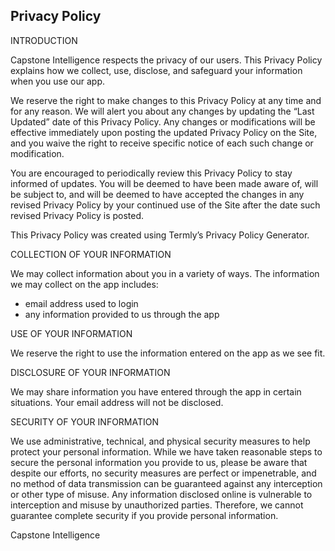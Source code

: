 ## Privacy Policy

INTRODUCTION

Capstone Intelligence respects the privacy of our users. This Privacy Policy explains how we collect, use, disclose, and safeguard your information when you use our app. 

We reserve the right to make changes to this Privacy Policy at any time and for any reason.  We will alert you about any changes by updating the “Last Updated” date of this Privacy Policy.  Any changes or modifications will be effective immediately upon posting the updated Privacy Policy on the Site, and you waive the right to receive specific notice of each such change or modification. 

You are encouraged to periodically review this Privacy Policy to stay informed of updates. You will be deemed to have been made aware of, will be subject to, and will be deemed to have accepted the changes in any revised Privacy Policy by your continued use of the Site after the date such revised Privacy Policy is posted.  

This Privacy Policy was created using Termly’s Privacy Policy Generator. 




COLLECTION OF YOUR INFORMATION

We may collect information about you in a variety of ways. The information we may collect on the app includes:
- email address used to login 
- any information provided to us through the app



USE OF YOUR INFORMATION

We reserve the right to use the information entered on the app as we see fit.



DISCLOSURE OF YOUR INFORMATION

We may share information you have entered through the app in certain situations. Your email address will not be disclosed.  




SECURITY OF YOUR INFORMATION

We use administrative, technical, and physical security measures to help protect your personal information.  While we have taken reasonable steps to secure the personal information you provide to us, please be aware that despite our efforts, no security measures are perfect or impenetrable, and no method of data transmission can be guaranteed against any interception or other type of misuse.  Any information disclosed online is vulnerable to interception and misuse by unauthorized parties. Therefore, we cannot guarantee complete security if you provide personal information.


Capstone Intelligence

